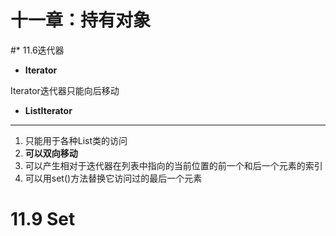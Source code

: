 # 十一章：持有对象

#* 11.6迭代器

* **Iterator**

Iterator迭代器只能向后移动

* **ListIterator**


----------


1. 只能用于各种List类的访问
2. **可以双向移动**
3. 可以产生相对于迭代器在列表中指向的当前位置的前一个和后一个元素的索引
4. 可以用set()方法替换它访问过的最后一个元素

# 11.9 Set

